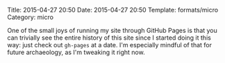 Title: 2015-04-27 20:50
Date: 2015-04-27 20:50
Template: formats/micro
Category: micro

One of the small joys of running my site through GitHub Pages is that you can
trivially see the entire history of this site since I started doing it this way:
just check out `gh-pages` at a date. I'm especially mindful of that for future
archaeology, as I'm tweaking it right now.